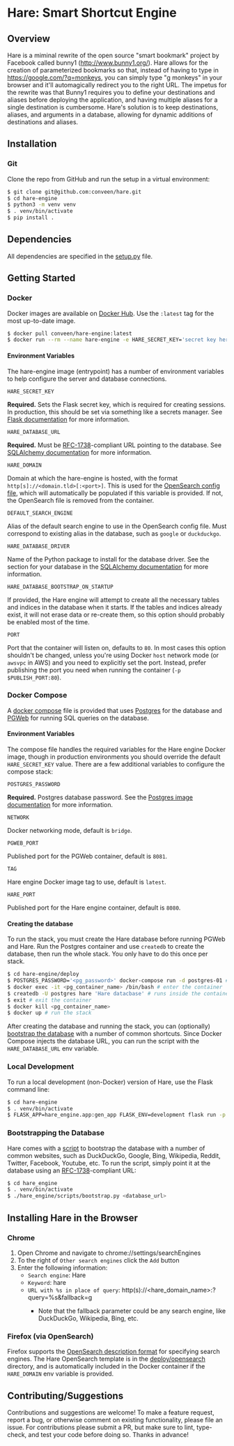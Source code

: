 # Hare: Smart Shortcut Engine

## Overview

Hare is a miminal rewrite of the open source "smart bookmark" project by Facebook called bunny1 (http://www.bunny1.org/).
Hare allows for the creation of parameterized bookmarks so that, instead of having to type in https://google.com/?q=monkeys,
you can simply type "g monkeys" in your browser and it'll automagically redirect you to the right URL.
The impetus for the rewrite was that Bunny1 requires you to define your destinations and aliases before deploying the application,
and having multiple aliases for a single destination is cumbersome. Hare's solution is to keep destinations, aliases, and arguments in a database,
allowing for dynamic additions of destinations and aliases.

## Installation

### Git

Clone the repo from GitHub and run the setup in a virtual environment:

```bash
$ git clone git@github.com:conveen/hare.git
$ cd hare-engine
$ python3 -m venv venv
$ . venv/bin/activate
$ pip install .
```

## Dependencies

All dependencies are specified in the [setup.py](hare-engine/setup.py) file.

## Getting Started

### Docker

Docker images are available on [Docker Hub](https://hub.docker.com/r/conveen/hare-engine).
Use the `:latest` tag for the most up-to-date image.

```bash
$ docker pull conveen/hare-engine:latest
$ docker run --rm --name hare-engine -e HARE_SECRET_KEY='secret key here' -p 8080:80 conveen/hare-engine:latest
```

#### Environment Variables

The hare-engine image (entrypoint) has a number of environment variables to help configure the server and database connections.

`HARE_SECRET_KEY`

**Required.** Sets the Flask secret key, which is required for creating sessions. In production, this should be set via something like a secrets manager.
See [Flask documentation](https://flask.palletsprojects.com/en/1.1.x/quickstart/#sessions) for more information. 

`HARE_DATABASE_URL`

**Required.** Must be [RFC-1738](http://rfc.net/rfc1738.html)-compliant URL pointing to the database.
See [SQLAlchemy documentation](https://docs.sqlalchemy.org/en/13/core/engines.html#database-urls) for more information.

`HARE_DOMAIN`

Domain at which the hare-engine is hosted, with the format `http[s]://<domain.tld>[:<port>]`.  This is used for the [OpenSearch config file](#firefox-via-opensearch), which will automatically be populated if this variable is provided. If not, the OpenSearch file is removed from the container.

`DEFAULT_SEARCH_ENGINE`

Alias of the default search engine to use in the OpenSearch config file.  Must correspond to existing alias in the database, such as `google` or `duckduckgo`.

`HARE_DATABASE_DRIVER`

Name of the Python package to install for the database driver. See the section for your database in the [SQLAlchemy documentation](https://docs.sqlalchemy.org/en/13/core/engines.html#database-urls) for more information.

`HARE_DATABASE_BOOTSTRAP_ON_STARTUP`

If provided, the Hare engine will attempt to create all the necessary tables and indices in the database when it starts.  If the tables and indices already exist, it will not erase data or re-create them, so this option should probably be enabled most of the time.

`PORT`

Port that the container will listen on, defaults to `80`.  In most cases this option shouldn't be changed, unless you're using Docker `host` network mode (or `awsvpc` in AWS) and you need to explicitly set the port.  Instead, prefer publishing the port you need when running the container (`-p $PUBLISH_PORT:80`).

### Docker Compose

A [docker compose](hare-engine/deploy/docker-compose.yml) file is provided that uses [Postgres](https://hub.docker.com/_/postgres) for the database and [PGWeb](https://sosedoff.github.io/pgweb/) for running SQL queries on the database.

#### Environment Variables

The compose file handles the required variables for the Hare engine Docker image, though in production environments you should override the default `HARE_SECRET_KEY` value.  There are a few additional variables to configure the compose stack:

`POSTGRES_PASSWORD`

**Required.** Postgres database password. See the [Postgres image documentation](https://hub.docker.com/_/postgres) for more information.

`NETWORK`

Docker networking mode, default is `bridge`.

`PGWEB_PORT`

Published port for the PGWeb container, default is `8081`.

`TAG`

Hare engine Docker image tag to use, default is `latest`.

`HARE_PORT`

Published port for the Hare engine container, default is `8080`.

#### Creating the database

To run the stack, you must create the Hare database before running PGWeb and Hare.  Run the Postgres container and use `createdb` to create the database, then run the whole stack.  You only have to do this once per stack.

```bash
$ cd hare-engine/deploy
$ POSTGRES_PASSWORD='<pg_password>' docker-compose run -d postgres-01 # prints the container name
$ docker exec -it <pg_container_name> /bin/bash # enter the container
$ createdb -U postgres hare 'Hare datacbase' # runs inside the container
$ exit # exit the container
$ docker kill <pg_container_name>
$ docker up # run the stack
```
After creating the database and running the stack, you can (optionally) [bootstrap the database](#bootstrapping-the-database) with a number of common shortcuts.  Since Docker Compose injects the database URL, you can run the script with the `HARE_DATABASE_URL` env variable.

### Local Development

To run a local development (non-Docker) version of Hare, use the Flask command line:

```bash
$ cd hare-engine
$ . venv/bin/activate
$ FLASK_APP=hare_engine.app:gen_app FLASK_ENV=development flask run -p 8080
```

### Bootstrapping the Database

Hare comes with a [script](hare-engine/hare_engine/scripts/bootstrap.py) to bootstrap the database with a number of common websites,
such as DuckDuckGo, Google, Bing, Wikipedia, Reddit, Twitter, Facebook, Youtube, etc.
To run the script, simply point it at the database using an [RFC-1738](http://rfc.net/rfc1738.html)-compliant URL:

```bash
$ cd hare_engine
$ . venv/bin/activate
$ ./hare_engine/scripts/bootstrap.py <database_url>
```

## Installing Hare in the Browser

### Chrome

1. Open Chrome and navigate to chrome://settings/searchEngines
2. To the right of `Other search engines` click the `Add` button
3. Enter the following information:
    * `Search engine`: Hare
    * `Keyword`: hare
    * `URL with %s in place of query`: http(s)://<hare_domain_name>:<port>?query=%s&fallback=g
        * Note that the fallback parameter could be any search engine, like DuckDuckGo, Wikipedia, Bing, etc.

### Firefox (via OpenSearch)

Firefox supports the [OpenSearch description format](https://developer.mozilla.org/en-US/docs/Web/OpenSearch) for specifying
search engines.  The Hare OpenSearch template is in the [deploy/opensearch](hare-engine/deploy/opensearch) directory,
and is automatically included in the Docker container if the `HARE_DOMAIN` env variable is provided.

## Contributing/Suggestions

Contributions and suggestions are welcome! To make a feature request, report a bug, or otherwise comment on existing
functionality, please file an issue. For contributions please submit a PR, but make sure to lint, type-check, and test
your code before doing so. Thanks in advance!

